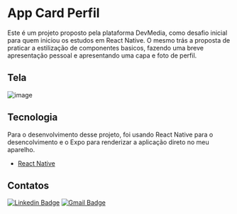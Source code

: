 # App Card Perfil
Este é um projeto proposto pela plataforma DevMedia, como desafio inicial para quem iniciou os estudos em React Native. O mesmo trás a proposta de praticar a estilização de componentes basicos, fazendo uma breve apresentação pessoal e apresentando uma capa e foto de perfil.

## Tela

![image](https://user-images.githubusercontent.com/72640449/220782526-d16b055d-a9d0-4faa-8a4a-d34af00ec615.png)


## Tecnologia
Para o desenvolvimento desse projeto, foi usando React Native para o desencolvimento e o Expo para renderizar a aplicação direto no meu aparelho. </br>
- [React Native](https://reactnative.dev/)


## Contatos 
[![Linkedin Badge](https://img.shields.io/badge/-LinkedIn-0072b1?style=for-the-badge&logo=Linkedin&logoColor=white)](https://www.linkedin.com/in/emmanuel-cosme-martins-bento-3963bb1b9/ 'Contato pelo LinkedIn')
[![Gmail Badge](https://img.shields.io/badge/-gmail-c14438?style=for-the-badge&logo=Gmail&logoColor=white)](mailto:emmanuelbento6@gmail.com 'Contato via Email')


